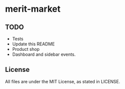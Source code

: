 # merit-market


## TODO
- Tests
- Update this README
- Product shop
- Dashboard and sidebar events.


## License

All files are under the MIT License, as stated in LICENSE.
